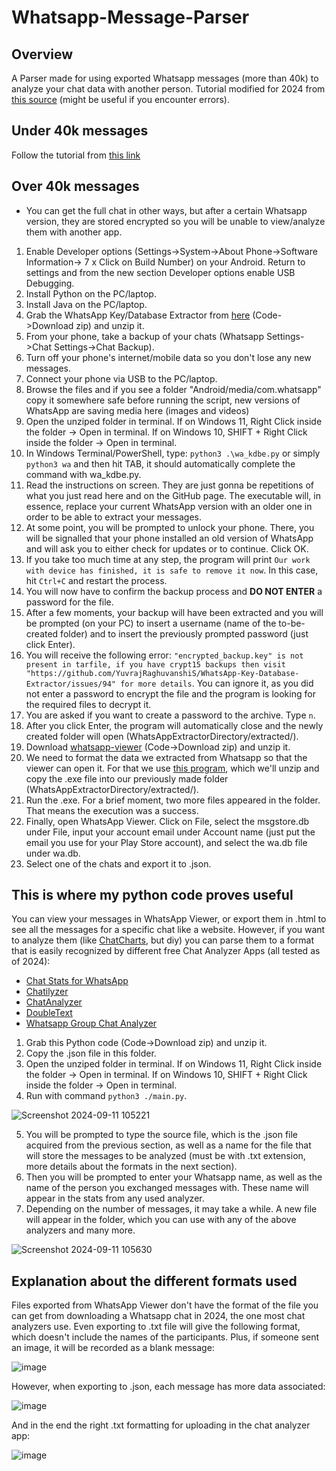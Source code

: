 # Whatsapp-Message-Parser

## Overview
A Parser made for using exported Whatsapp messages (more than 40k) to analyze your chat data with another person.
Tutorial modified for 2024 from [this source](https://www.reddit.com/r/DataHoarder/comments/a7c0yq/full_whatsapp_chat_export_40000_messages/
) (might be useful if you encounter errors).

## Under 40k messages
Follow the tutorial from [this link](https://faq.whatsapp.com/1180414079177245/?cms_platform=android)

## Over 40k messages
- You can get the full chat in other ways, but after a certain Whatsapp version, they are stored encrypted so you will be unable to view/analyze them with another app.
1. Enable Developer options (Settings->System->About Phone->Software Information-> 7 x Click on Build Number) on your Android. Return to settings and from the new section Developer options enable USB Debugging.
2. Install Python on the PC/laptop.
3. Install Java on the PC/laptop.
4. Grab the WhatsApp Key/Database Extractor from [here](https://github.com/YuvrajRaghuvanshiS/WhatsApp-Key-Database-Extractor) (Code->Download zip) and unzip it.
5. From your phone, take a backup of your chats (Whatsapp Settings->Chat Settings->Chat Backup).
6. Turn off your phone's internet/mobile data so you don't lose any new messages.
7. Connect your phone via USB to the PC/laptop.
8. Browse the files and if you see a folder "Android/media/com.whatsapp" copy it somewhere safe before running the script, new versions of WhatsApp are saving media here (images and videos)
9. Open the unziped folder in terminal. If on Windows 11, Right Click inside the folder -> Open in terminal. If on Windows 10, SHIFT + Right Click inside the folder -> Open in terminal.
10. In Windows Terminal/PowerShell, type: ```python3 .\wa_kdbe.py``` or simply ```python3 wa``` and then hit TAB, it should automatically complete the command with wa_kdbe.py.
11. Read the instructions on screen. They are just gonna be repetitions of what you just read here and on the GitHub page. The executable will, in essence, replace your current WhatsApp version with an older one in order to be able to extract your messages.
12. At some point, you will be prompted to unlock your phone. There, you will be signalled that your phone installed an old version of WhatsApp and will ask you to either check for updates or to continue. Click OK. 
13. If you take too much time at any step, the program will print ```Our work with device has finished, it is safe to remove it now```. In this case, hit ```Ctrl+C``` and restart the process.
14. You will now have to confirm the backup process and **DO NOT ENTER** a password for the file.
15. After a few moments, your backup will have been extracted and you will be prompted (on your PC) to insert a username (name of the to-be-created folder) and to insert the previously prompted password (just click Enter).
16. You will receive the following error: ```"encrypted_backup.key" is not present in tarfile, if you have crypt15 backups then visit "https://github.com/YuvrajRaghuvanshiS/WhatsApp-Key-Database-Extractor/issues/94" for more details```. You can ignore it, as you did not enter a password to encrypt the file and the program is looking for the required files to decrypt it.
17. You are asked if you want to create a password to the archive. Type ```n```.
18. After you click Enter, the program will automatically close and the newly created folder will open (WhatsAppExtractorDirectory/extracted/<usernameYouInputted>).
19. Download [whatsapp-viewer](https://github.com/andreas-mausch/whatsapp-viewer/releases?page=1) (Code->Download zip) and unzip it.
20. We need to format the data we extracted from Whatsapp so that the viewer can open it. For that we use [this program](https://github.com/andreas-mausch/whatsapp-viewer/files/9438508/wav_create_table.zip), which we'll unzip and copy the .exe file into our previously made folder (WhatsAppExtractorDirectory/extracted/<usernameYouInputted>).
21. Run the .exe. For a brief moment, two more files appeared in the folder. That means the execution was a success.
22. Finally, open WhatsApp Viewer. Click on File, select the msgstore.db under File, input your account email under Account name (just put the email you use for your Play Store account), and select the wa.db file under wa.db.
23. Select one of the chats and export it to .json.

## This is where my python code proves useful
You can view your messages in WhatsApp Viewer, or export them in .html to see all the messages for a specific chat like a website. However, if you want to analyze them (like [ChatCharts](https://chatcharts.co.uk), but diy) you can parse them to a format that is easily recognized by different free Chat Analyzer Apps (all tested as of 2024):
- [Chat Stats for WhatsApp](https://play.google.com/store/apps/details?id=com.joseluisgalan.android.chatstats&hl=en_US)
- [Chatilyzer](https://chatilyzer.com)
- [ChatAnalyzer](https://chatanalyzer.moritzwolf.com)
- [DoubleText](https://app.doubletext.me/whatsapp)
- [Whatsapp Group Chat Analyzer](https://whats-chat-detective.streamlit.app)
1. Grab this Python code (Code->Download zip) and unzip it.
2. Copy the .json file in this folder.
3. Open the unziped folder in terminal. If on Windows 11, Right Click inside the folder -> Open in terminal. If on Windows 10, SHIFT + Right Click inside the folder -> Open in terminal.
4. Run with command ```python3 ./main.py```.

![Screenshot 2024-09-11 105221](https://github.com/user-attachments/assets/873a0ac8-aeee-4a82-8aae-88bfe9941a8b)

5. You will be prompted to type the source file, which is the .json file acquired from the previous section, as well as a name for the file that will store the messages to be analyzed (must be with .txt extension, more details about the formats in the next section).
6. Then you will be prompted to enter your Whatsapp name, as well as the name of the person you exchanged messages with. These name will appear in the stats from any used analyzer.
7. Depending on the number of messages, it may take a while. A new file will appear in the folder, which you can use with any of the above analyzers and many more.

![Screenshot 2024-09-11 105630](https://github.com/user-attachments/assets/289f0700-461f-4f16-82a0-66985553e3da)

## Explanation about the different formats used
Files exported from WhatsApp Viewer don't have the format of the file you can get from downloading a Whatsapp chat in 2024, the one most chat analyzers use.
Even exporting to .txt file will give the following format, which doesn't include the names of the participants. Plus, if someone sent an image, it will be recorded as a blank message:

![image](https://github.com/user-attachments/assets/52ca8911-cfa2-4bdd-9062-f4e0e09575cd)

However, when exporting to .json, each message has more data associated:

![image](https://github.com/user-attachments/assets/bdfc2271-d25a-4db8-9031-37661e709d9b)

And in the end the right .txt formatting for uploading in the chat analyzer app:

![image](https://github.com/user-attachments/assets/0430cd3e-2d33-4a0c-bc2c-9e40b353c3f7)
